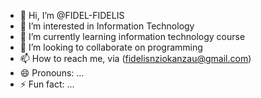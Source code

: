 - 👋 Hi, I’m @FIDEL-FIDELIS
- 👀 I’m interested in Information Technology
- 🌱 I’m currently learning information technology course
- 💞️ I’m looking to collaborate on programming
- 📫 How to reach me, via (fidelisnziokanzau@gmail.com)
- 😄 Pronouns: ...
- ⚡ Fun fact: ...

<!---
FIDEL-FIDELIS/FIDEL-FIDELIS is a ✨ special ✨ repository because its `README.md` (this file) appears on your GitHub profile.
You can click the Preview link to take a look at your changes.
--->

